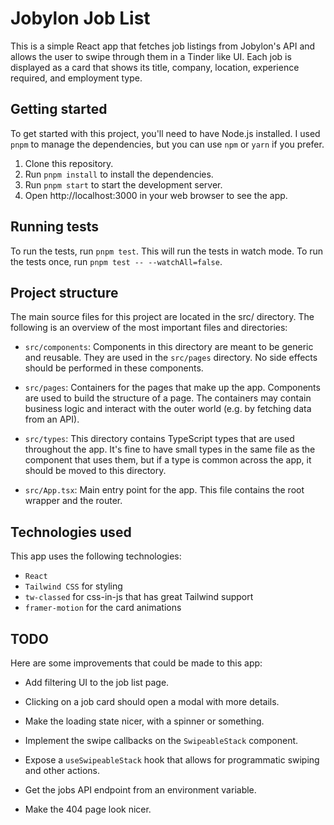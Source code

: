# Jobylon Job List

This is a simple React app that fetches job listings from Jobylon's API and allows the user to swipe through them in a Tinder like UI. Each job is displayed as a card that shows its title, company, location, experience required, and employment type.

## Getting started

To get started with this project, you'll need to have Node.js installed. I used `pnpm` to manage the dependencies, but you can use `npm` or `yarn` if you prefer.

1. Clone this repository.
2. Run `pnpm install` to install the dependencies.
3. Run `pnpm start` to start the development server.
4. Open http://localhost:3000 in your web browser to see the app.

## Running tests

To run the tests, run `pnpm test`. This will run the tests in watch mode. To run the tests once, run `pnpm test -- --watchAll=false`.

## Project structure

The main source files for this project are located in the src/ directory. The following is an overview of the most important files and directories:

-   `src/components`: Components in this directory are meant to be generic and reusable. They are used in the `src/pages` directory. No side effects should be performed in these components.

-   `src/pages`: Containers for the pages that make up the app. Components are used to build the structure of a page. The containers
    may contain business logic and interact with the outer world (e.g. by fetching data from an API).

-   `src/types`: This directory contains TypeScript types that are used throughout the app. It's fine to have small types in the same file as the component that uses them, but if a type is common across the app, it should be moved to this directory.

-   `src/App.tsx`: Main entry point for the app. This file contains the root wrapper and the router.

## Technologies used

This app uses the following technologies:

-   `React`
-   `Tailwind CSS` for styling
-   `tw-classed` for css-in-js that has great Tailwind support
-   `framer-motion` for the card animations

## TODO

Here are some improvements that could be made to this app:

-   Add filtering UI to the job list page.

-   Clicking on a job card should open a modal with more details.

-   Make the loading state nicer, with a spinner or something.

-   Implement the swipe callbacks on the `SwipeableStack` component.

-   Expose a `useSwipeableStack` hook that allows for programmatic swiping and other actions.

-   Get the jobs API endpoint from an environment variable.

-   Make the 404 page look nicer.
